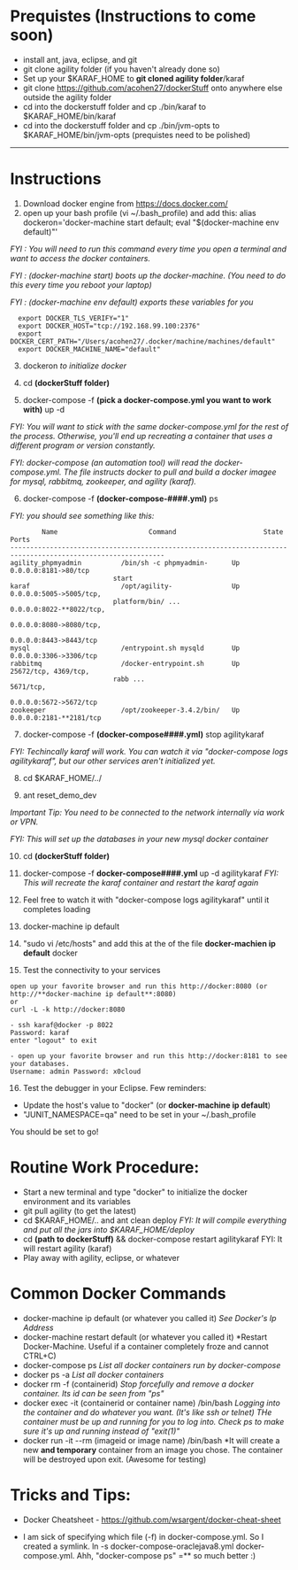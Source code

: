 # Prequistes (Instructions to come soon)
 - install ant, java, eclipse, and git
 - git clone agility folder (if you haven't already done so)
 - Set up your $KARAF_HOME to **git cloned agility folder**/karaf
 - git clone https://github.com/acohen27/dockerStuff onto anywhere else outside the agility folder
 - cd into the dockerstuff folder and cp ./bin/karaf to $KARAF_HOME/bin/karaf
 - cd into the dockerstuff folder and cp ./bin/jvm-opts to $KARAF_HOME/bin/jvm-opts
(prequistes need to be polished)

------------------
# Instructions

1. Download docker engine from https://docs.docker.com/
2. open up your bash profile (vi ~/.bash_profile) and add this:
alias dockeron='docker-machine start default; eval "$(docker-machine env default)"'

  *FYI : You will need to run this command every time you open a terminal and want to access the docker containers.*

  *FYI : (docker-machine start) boots up the docker-machine. (You need to do this every time you reboot your laptop)*

  *FYI : (docker-machine env default) exports these variables for you*

  ```
	export DOCKER_TLS_VERIFY="1"
	export DOCKER_HOST="tcp://192.168.99.100:2376"
	export DOCKER_CERT_PATH="/Users/acohen27/.docker/machine/machines/default"
	export DOCKER_MACHINE_NAME="default"
  ```

3. dockeron
  *to initialize docker*

4. cd **(dockerStuff folder)**

5. docker-compose -f **(pick a docker-compose.yml you want to work with)** up -d

  *FYI: You will want to stick with the same docker-compose.yml for the rest of the process. Otherwise, you'll end up recreating a container that uses a different program or version constantly.*

  *FYI: docker-compose (an automation tool) will read the docker-compose.yml. The file instructs docker to pull and build a docker imagee for mysql, rabbitmq, zookeeper, and agility (karaf).*

6. docker-compose -f **(docker-compose-####.yml)** ps 

  *FYI: you should see something like this:*
  ```
          Name                       Command                      State                       Ports           
-------------------------------------------------------------------------------------------------------------
agility_phpmyadmin          /bin/sh -c phpmyadmin-      Up                          0.0.0.0:8181->80/tcp      
                            start                                                                             
karaf                       /opt/agility-               Up                          0.0.0.0:5005->5005/tcp,   
                            platform/bin/ ...                                       0.0.0.0:8022-**8022/tcp,   
                                                                                    0.0.0.0:8080->8080/tcp,   
                                                                                    0.0.0.0:8443->8443/tcp    
mysql                       /entrypoint.sh mysqld       Up                          0.0.0.0:3306->3306/tcp    
rabbitmq                    /docker-entrypoint.sh       Up                          25672/tcp, 4369/tcp,      
                            rabb ...                                                5671/tcp,                 
                                                                                    0.0.0.0:5672->5672/tcp    
zookeeper                   /opt/zookeeper-3.4.2/bin/   Up                          0.0.0.0:2181-**2181/tcp
  ```

7. docker-compose -f **(docker-compose####.yml)** stop agilitykaraf

  *FYI: Techincally karaf will work. You can watch it via "docker-compose logs agilitykaraf", but our other services aren't initialized yet.*

8. cd $KARAF_HOME/../

9. ant reset_demo_dev

  *Important Tip: You need to be connected to the network internally via work or VPN.*

  *FYI: This will set up the databases in your new mysql docker container*

10. cd **(dockerStuff folder)**

11. docker-compose -f **docker-compose####.yml** up -d agilitykaraf
  *FYI: This will recreate the karaf container and restart the karaf again*

12. Feel free to watch it with "docker-compose logs agilitykaraf" until it completes loading

13. docker-machine ip default

14. "sudo vi /etc/hosts" and add this at the of the file
**docker-machien ip default** docker

15. Test the connectivity to your services
  ```
  open up your favorite browser and run this http://docker:8080 (or http://**docker-machine ip default**:8080)
  or
  curl -L -k http://docker:8080
  ```
  ```
  - ssh karaf@docker -p 8022
  Password: karaf
  enter "logout" to exit
  ```
  ```
  - open up your favorite browser and run this http://docker:8181 to see your databases.
  Username: admin Password: x0cloud
  ```

16. Test the debugger in your Eclipse. Few reminders:
  - Update the host's value to "docker" (or **docker-machine ip default**)
  - "JUNIT_NAMESPACE=qa" need to be set in your ~/.bash_profile

You should be set to go!

# Routine Work Procedure: 

* Start a new terminal and type "docker" to initialize the docker environment and its variables
* git pull agility (to get the latest)
* cd $KARAF_HOME/.. and ant clean deploy
*FYI: It will compile everything and put all the jars into $KARAF_HOME/deploy*
* cd **(path to dockerStuff)** && docker-compose restart agilitykaraf
FYI: It will restart agility (karaf)
* Play away with agility, eclipse, or whatever

# Common Docker Commands

* docker-machine ip default (or whatever you called it)
  *See Docker's Ip Address*
* docker-machine restart default (or whatever you called it)
  *Restart Docker-Machine. Useful if a container completely froze and cannot CTRL+C)
* docker-compose ps
  *List all docker containers run by docker-compose*
* docker ps -a
  *List all docker containers*
* docker rm -f (containerid)
  *Stop forcefully and remove a docker container. Its id can be seen from "ps"*
* docker exec -it (containerid or container name) /bin/bash
  *Logging into the container and do whatever you want. (It's like ssh or telnet)*
  *THe container must be up and running for you to log into. Check ps to make sure it's up and running instead of "exit(1)"*
* docker run -it --rm (imageid or image name) /bin/bash
  *It will create a new **and temporary** container from an image you chose. The container will be destroyed upon exit. (Awesome for testing)

# Tricks and Tips:

* Docker Cheatsheet - https://github.com/wsargent/docker-cheat-sheet

* I am sick of specifying which file (-f) in docker-compose.yml. So I created a symlink. 
ln -s docker-compose-oraclejava8.yml docker-compose.yml. 
Ahh, "docker-compose ps" =** so much better :)


